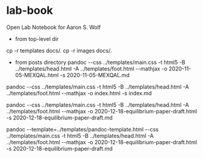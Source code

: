 # lab-book
Open Lab Notebook for Aaron S. Wolf

* from top-level dir

cp -r templates docs/.
cp -r images docs/.

* from posts directory
pandoc --css ../templates/main.css -t html5 -B ../templates/head.html -A ../templates/foot.html --mathjax -o 2020-11-05-MEXQAL.html -s 2020-11-05-MEXQAL.md

pandoc --css ../templates/main.css -t html5 -B ../templates/head.html -A ../templates/foot.html --mathjax -o index.html -s index.md

pandoc --css ../templates/main.css -t html5 -B ../templates/head.html -A ../templates/foot.html --mathjax -o 2020-12-18-equilibrium-paper-draft.html -s 2020-12-18-equilibrium-paper-draft.md

pandoc --template=../templates/pandoc-template.html --css ../templates/main.css -t html5 -B ../templates/head.html -A ../templates/foot.html --mathjax -o 2020-12-18-equilibrium-paper-draft.html -s 2020-12-18-equilibrium-paper-draft.md

